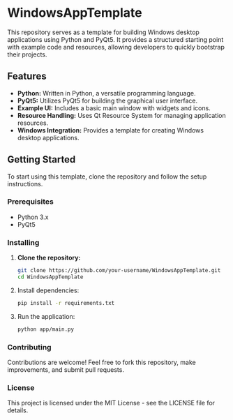# WindowsAppTemplate

This repository serves as a template for building Windows desktop applications using Python and PyQt5. It provides a structured starting point with example code and resources, allowing developers to quickly bootstrap their projects.

## Features

- **Python:** Written in Python, a versatile programming language.
- **PyQt5:** Utilizes PyQt5 for building the graphical user interface.
- **Example UI:** Includes a basic main window with widgets and icons.
- **Resource Handling:** Uses Qt Resource System for managing application resources.
- **Windows Integration:** Provides a template for creating Windows desktop applications.

## Getting Started

To start using this template, clone the repository and follow the setup instructions.

### Prerequisites

- Python 3.x
- PyQt5

### Installing

1. **Clone the repository:**

   ```sh
   git clone https://github.com/your-username/WindowsAppTemplate.git
   cd WindowsAppTemplate
   
2. Install dependencies:
   ```sh
   pip install -r requirements.txt
   
3. Run the application:
   ```sh
   python app/main.py
   
### Contributing
Contributions are welcome! Feel free to fork this repository, make improvements, and submit pull requests.

### License
This project is licensed under the MIT License - see the LICENSE file for details.
